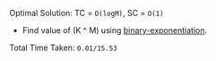 Optimal Solution: TC = `O(logM)`, SC = `O(1)`

* Find value of (K ^ M) using [binary-exponentiation](https://github.com/archishmanghos/DSA-Functions/blob/master/Maths/Binary%20Modulo%20Exponentiation.cpp).

Total Time Taken: `0.01/15.53`